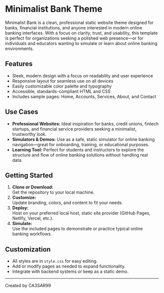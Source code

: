 # Minimalist Bank Theme

Minimalist Bank is a clean, professional static website theme designed for banks, financial institutions, and anyone interested in modern online banking interfaces. With a focus on clarity, trust, and usability, this template is perfect for organizations seeking a polished web presence—or for individuals and educators wanting to simulate or learn about online banking environments.

## Features

- Sleek, modern design with a focus on readability and user experience
- Responsive layout for seamless use on all devices
- Easily customizable color palette and typography
- Accessible, standards-compliant HTML and CSS
- Includes sample pages: Home, Accounts, Services, About, and Contact

## Use Cases

- **Professional Websites:** Ideal inspiration for banks, credit unions, fintech startups, and financial service providers seeking a minimalist, trustworthy look.
- **Simulators & Demos:** Use as a safe, static simulator for online banking navigation—great for onboarding, training, or educational purposes.
- **Learning Tool:** Perfect for students and instructors to explore the structure and flow of online banking solutions without handling real data.

## Getting Started

1. **Clone or Download:**  
   Get the repository to your local machine.
2. **Customize:**  
   Update branding, colors, and content to fit your needs.
3. **Deploy:**  
   Host on your preferred local host, static site provider (GitHub Pages, Netlify, Vercel, etc.).
4. **Simulate:**  
   Use the included pages to demonstrate or practice typical online banking workflows.

## Customization

- All styles are in `style.css` for easy editing.
- Add or modify pages as needed to expand functionality.
- Integrate with backend systems or keep as a static demo.

---

Created by CA3SAR99 
